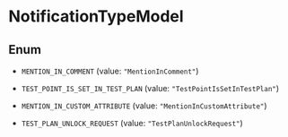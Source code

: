 

# NotificationTypeModel

## Enum


* `MENTION_IN_COMMENT` (value: `"MentionInComment"`)

* `TEST_POINT_IS_SET_IN_TEST_PLAN` (value: `"TestPointIsSetInTestPlan"`)

* `MENTION_IN_CUSTOM_ATTRIBUTE` (value: `"MentionInCustomAttribute"`)

* `TEST_PLAN_UNLOCK_REQUEST` (value: `"TestPlanUnlockRequest"`)



